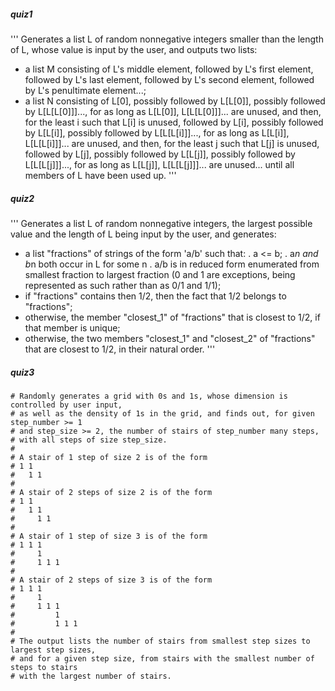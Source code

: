 ##### quiz1

'''
Generates a list L of random nonnegative integers smaller than the length of L,
whose value is input by the user, and outputs two lists:
- a list M consisting of L's middle element, followed by L's first element,
  followed by L's last element, followed by L's second element, followed by
  L's penultimate element...;
- a list N consisting of L[0], possibly followed by L[L[0]], possibly followed by
  L[L[L[0]]]..., for as long as L[L[0]], L[L[L[0]]]... are unused, and then,
  for the least i such that L[i] is unused, followed by L[i], possibly followed by
  L[L[i]], possibly followed by L[L[L[i]]]..., for as long as L[L[i]], L[L[L[i]]]...
  are unused, and then, for the least j such that L[j] is unused, followed by L[j],
  possibly followed by L[L[j]], possibly followed by L[L[L[j]]]..., for as long as
  L[L[j]], L[L[L[j]]]... are unused... until all members of L have been used up.
'''


##### quiz2

'''
Generates a list L of random nonnegative integers, the largest possible value
and the length of L being input by the user, and generates:
- a list "fractions" of strings of the form 'a/b' such that:
    . a <= b;
    . a*n and b*n both occur in L for some n
    . a/b is in reduced form
  enumerated from smallest fraction to largest fraction
  (0 and 1 are exceptions, being represented as such rather than as 0/1 and 1/1);
- if "fractions" contains then 1/2, then the fact that 1/2 belongs to "fractions";
- otherwise, the member "closest_1" of "fractions" that is closest to 1/2,
  if that member is unique;
- otherwise, the two members "closest_1" and "closest_2" of "fractions" that are closest to 1/2,
  in their natural order.
'''

##### quiz3

```
# Randomly generates a grid with 0s and 1s, whose dimension is controlled by user input,
# as well as the density of 1s in the grid, and finds out, for given step_number >= 1
# and step_size >= 2, the number of stairs of step_number many steps,
# with all steps of size step_size.
#
# A stair of 1 step of size 2 is of the form
# 1 1
#   1 1
#
# A stair of 2 steps of size 2 is of the form
# 1 1
#   1 1
#     1 1
#
# A stair of 1 step of size 3 is of the form
# 1 1 1
#     1
#     1 1 1
#
# A stair of 2 steps of size 3 is of the form
# 1 1 1
#     1
#     1 1 1
#         1
#         1 1 1
#
# The output lists the number of stairs from smallest step sizes to largest step sizes,
# and for a given step size, from stairs with the smallest number of steps to stairs
# with the largest number of stairs.
```
